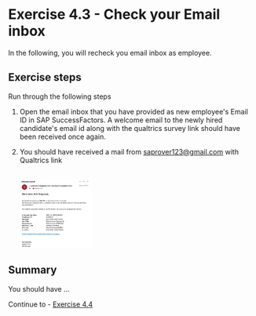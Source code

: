 # Exercise 4.3 - Check your Email inbox

In the following, you will recheck you email inbox as employee.

## Exercise steps

Run through the following steps
1. Open the email inbox that you have provided as new employee's Email ID in SAP SuccessFactors. A welcome email to the newly hired candidate's email id along with the qualtrics survey link should have been received once again.

2. You should have received a mail from saprover123@gmail.com with Qualtrics link

    <br><img src="/exercises/ex3/images/img313.jpg" width=30% height=30%>


## Summary

You should have ...

Continue to - [Exercise 4.4](/exercises/ex4/ex44)

